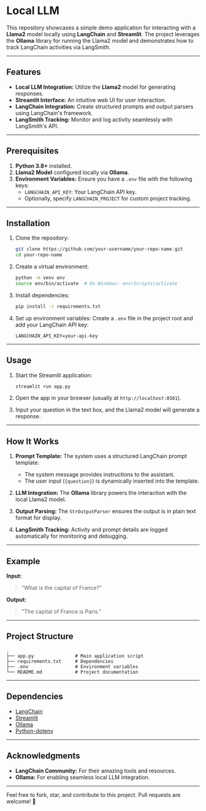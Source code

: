 # Local LLM

This repository showcases a simple demo application for interacting with a **Llama2** model locally using **LangChain** and **Streamlit**. The project leverages the **Ollama** library for running the Llama2 model and demonstrates how to track LangChain activities via LangSmith.

---

## Features
- **Local LLM Integration:** Utilize the **Llama2** model for generating responses.
- **Streamlit Interface:** An intuitive web UI for user interaction.
- **LangChain Integration:** Create structured prompts and output parsers using LangChain's framework.
- **LangSmith Tracking:** Monitor and log activity seamlessly with LangSmith's API.

---

## Prerequisites

1. **Python 3.8+** installed.
2. **Llama2 Model** configured locally via **Ollama**.
3. **Environment Variables:** Ensure you have a `.env` file with the following keys:
   - `LANGCHAIN_API_KEY`: Your LangChain API key.
   - Optionally, specify `LANGCHAIN_PROJECT` for custom project tracking.

---

## Installation

1. Clone the repository:
   ```bash
   git clone https://github.com/your-username/your-repo-name.git
   cd your-repo-name
   ```

2. Create a virtual environment:
   ```bash
   python -m venv env
   source env/bin/activate  # On Windows: env\Scripts\activate
   ```

3. Install dependencies:
   ```bash
   pip install -r requirements.txt
   ```

4. Set up environment variables:
   Create a `.env` file in the project root and add your LangChain API key:
   ```
   LANGCHAIN_API_KEY=your-api-key
   ```

---

## Usage

1. Start the Streamlit application:
   ```bash
   streamlit run app.py
   ```

2. Open the app in your browser (usually at `http://localhost:8501`).

3. Input your question in the text box, and the Llama2 model will generate a response.

---

## How It Works

1. **Prompt Template:** The system uses a structured LangChain prompt template:
   - The system message provides instructions to the assistant.
   - The user input (`{question}`) is dynamically inserted into the template.

2. **LLM Integration:** The **Ollama** library powers the interaction with the local Llama2 model.

3. **Output Parsing:** The `StrOutputParser` ensures the output is in plain text format for display.

4. **LangSmith Tracking:** Activity and prompt details are logged automatically for monitoring and debugging.

---

## Example

**Input:**  
> "What is the capital of France?"

**Output:**  
> "The capital of France is Paris."

---

## Project Structure

```plaintext
.
├── app.py               # Main application script
├── requirements.txt     # Dependencies
├── .env                 # Environment variables
└── README.md            # Project documentation
```

---

## Dependencies

- [LangChain](https://github.com/hwchase17/langchain)
- [Streamlit](https://streamlit.io)
- [Ollama](https://ollama.ai)
- [Python-dotenv](https://pypi.org/project/python-dotenv/)

---

## Acknowledgments

- **LangChain Community:** For their amazing tools and resources.
- **Ollama:** For enabling seamless local LLM integration.

---

Feel free to fork, star, and contribute to this project. Pull requests are welcome! 🚀
